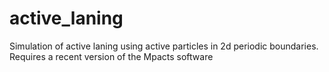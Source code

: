 # active_laning
Simulation of active laning using active particles in 2d periodic boundaries. Requires a recent version of the Mpacts software
